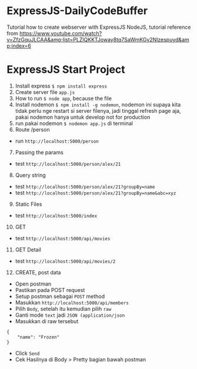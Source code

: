 # ExpressJS-DailyCodeBuffer

Tutorial how to create webserver with ExpressJS NodeJS, tutorial reference from https://www.youtube.com/watch?v=ZfzGquJLCAA&amp;list=PLZlQKKTJoway8tq7SaWmKGy2Nlzespuyd&amp;index=6

# ExpressJS Start Project

1. Install express `$ npm install express`
2. Create server file `app.js`
3. How to run `$ node app`, because the file
4. Install nodemon `$ npm install -g nodemon`, nodemon ini supaya kita tidak perlu nge restart si server filenya, jadi tinggal refresh page aja, pakai nodemon hanya untuk develop not for production
5. run pakai nodemon `$ nodemon app.js` di terminal
6. Route /person

- run `http://localhost:5000/person`

7. Passing the params

- test `http://localhost:5000/person/alex/21`

8. Query string

- test `http://localhost:5000/person/alex/21?groupBy=name`
- test `http://localhost:5000/person/alex/21?groupBy=name&abc=xyz`

9. Static Files

- test `http://localhost:5000/index`

10. GET

- test `http://localhost:5000/api/movies`

11. GET Detail

- test `http://localhost:5000/api/movies/2`

12. CREATE, post data

- Open postman
- Pastikan pada POST request
- Setup postman sebagai `POST` method
- Masukkan `http://localhost:5000/api/members`
- Pilih `Body`, setelah itu kemudian pilih `raw`
- Ganti mode `text` jadi `JSON (application/json`
- Masukkan di raw tersebut

```
{
	"name": "Frozen"
}
```

- Click `Send`
- Cek Hasilnya di Body > Pretty bagian bawah postman
